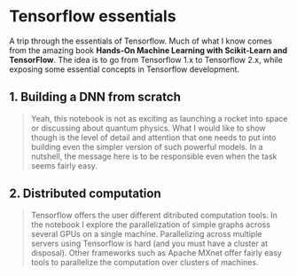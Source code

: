 # Tensorflow essentials
A trip through the essentials of Tensorflow. 
Much of what I know comes from the amazing book **Hands-On Machine Learning with Scikit-Learn and TensorFlow**. 
The idea is to go from Tensorflow 1.x to Tensorflow 2.x, while exposing some essential concepts in Tensorflow development. 

## 1. Building a DNN from scratch
> Yeah, this notebook is not as exciting as launching a rocket into space or discussing about quantum physics.
What I would like to show though is the level of detail and attention that one needs to put into building even the simpler version of such powerful models. In a nutshell, the message here is to be responsible even when the task seems fairly easy.

## 2. Distributed computation 
> Tensorflow offers the user different ditributed computation tools. In the notebook I explore the parallelization of simple graphs across several GPUs on a single machine. Parallelizing across multiple servers using Tensorflow is hard (and you must have a cluster at disposal). Other frameworks such as Apache MXnet offer fairly easy tools to parallelize the computation over clusters of machines. 
